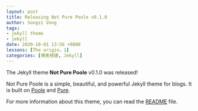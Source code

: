 ```yaml
---
layout: post
title: Releasing Not Pure Poole v0.1.0
author: Songzi Vong
tags:
- jekyll theme
- jekyll
date: 2020-10-01 13:56 +0800
lessons: [The origin，1]
categories: [博客搭建, Jekyll]
---
```

The Jekyll theme **Not Pure Poole** v0.1.0 was released!

Not Pure Poole is a simple, beautiful, and powerful Jekyll theme for blogs. It is built on [Poole](https://github.com/poole/poole) and [Pure](https://purecss.io/).

For more information about this theme, you can read the [README](https://github.com/vszhub/not-pure-poole/blob/master/README.md) file.
